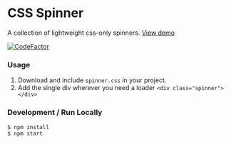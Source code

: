 # CSS Spinner
A collection of lightweight css-only spinners. [View demo](https://ajarvis.github.io/css-spinners/dist/)

[![CodeFactor](https://www.codefactor.io/repository/github/ajarvis/css-spinners/badge)](https://www.codefactor.io/repository/github/ajarvis/css-spinners)


### Usage
1. Download and include `spinner.css` in your project.
2. Add the single div wherever you need a loader `<div class="spinner"></div>`


### Development / Run Locally
```sh
$ npm install
$ npm start
```